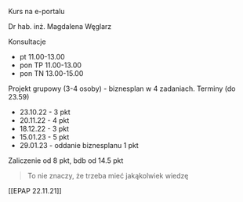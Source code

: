 Kurs na e-portalu

Dr hab. inż. Magdalena Węglarz

Konsultacje
* pt 11.00-13.00
* pon TP 11.00-13.00
* pon TN 13.00-15.00

Projekt grupowy (3-4 osoby) - biznesplan w 4 zadaniach. Terminy (do 23.59)

* 23.10.22 - 3 pkt
* 20.11.22 - 4 pkt
* 18.12.22 - 3 pkt
* 15.01.23 - 5 pkt
* 29.01.23 - oddanie biznesplanu 1 pkt

Zaliczenie od 8 pkt, bdb od 14.5 pkt

> To nie znaczy, że trzeba mieć jakąkolwiek wiedzę

[[EPAP 22.11.21]]
